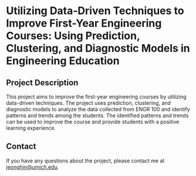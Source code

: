# Utilizing Data-Driven Techniques to Improve First-Year Engineering Courses: Using Prediction, Clustering, and Diagnostic Models in Engineering Education
## Project Description
This project aims to improve the first-year engineering courses by utilizing data-driven techniques. The project uses prediction, clustering, and diagnostic models to analyze the data collected from ENGR 100 and identify patterns and trends among the students. The identified patterns and trends can be used to improve the course and provide students with a positive learning experience.

## Contact
If you have any questions about the project, please contact me at jeonghin@umich.edu.
